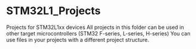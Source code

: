 # STM32L1_Projects
Projects for STM32L1xx devices
All projects in this folder can be used in other target microcontrollers (STM32 F-series, L-series, H-series)
You can use files in your projects with a different project structure.
